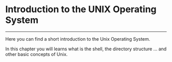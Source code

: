 # Introduction to the UNIX Operating System
---

Here you can find a short introduction to the Unix Operating System.

In this chapter you will learns what is the shell, the directory structure ... and other basic concepts of Unix.
